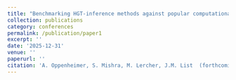 ```yaml
---
title: "Benchmarking HGT-inference methods against popular computational historical linguistics methods on the iecor-v1.2 dataset"
collection: publications
category: conferences
permalink: /publication/paper1
excerpt: ''
date: '2025-12-31'
venue: ''
paperurl: ''
citation: 'A. Oppenheimer, S. Mishra, M. Lercher, J.M. List  (forthcoming)'
---
```



